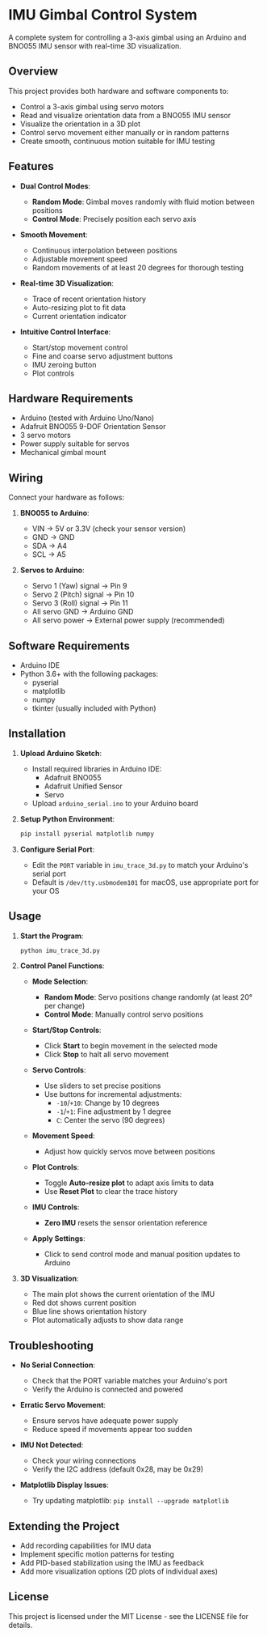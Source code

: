 # IMU Gimbal Control System

A complete system for controlling a 3-axis gimbal using an Arduino and BNO055 IMU sensor with real-time 3D visualization.

## Overview

This project provides both hardware and software components to:
- Control a 3-axis gimbal using servo motors
- Read and visualize orientation data from a BNO055 IMU sensor
- Visualize the orientation in a 3D plot
- Control servo movement either manually or in random patterns
- Create smooth, continuous motion suitable for IMU testing

## Features

- **Dual Control Modes**:
  - **Random Mode**: Gimbal moves randomly with fluid motion between positions
  - **Control Mode**: Precisely position each servo axis
  
- **Smooth Movement**:
  - Continuous interpolation between positions
  - Adjustable movement speed
  - Random movements of at least 20 degrees for thorough testing
  
- **Real-time 3D Visualization**:
  - Trace of recent orientation history
  - Auto-resizing plot to fit data
  - Current orientation indicator
  
- **Intuitive Control Interface**:
  - Start/stop movement control
  - Fine and coarse servo adjustment buttons
  - IMU zeroing button
  - Plot controls

## Hardware Requirements

- Arduino (tested with Arduino Uno/Nano)
- Adafruit BNO055 9-DOF Orientation Sensor
- 3 servo motors
- Power supply suitable for servos
- Mechanical gimbal mount

## Wiring

Connect your hardware as follows:

1. **BNO055 to Arduino**:
   - VIN → 5V or 3.3V (check your sensor version)
   - GND → GND
   - SDA → A4
   - SCL → A5

2. **Servos to Arduino**:
   - Servo 1 (Yaw) signal → Pin 9
   - Servo 2 (Pitch) signal → Pin 10
   - Servo 3 (Roll) signal → Pin 11
   - All servo GND → Arduino GND
   - All servo power → External power supply (recommended)

## Software Requirements

- Arduino IDE
- Python 3.6+ with the following packages:
  - pyserial
  - matplotlib
  - numpy
  - tkinter (usually included with Python)

## Installation

1. **Upload Arduino Sketch**:
   - Install required libraries in Arduino IDE:
     - Adafruit BNO055
     - Adafruit Unified Sensor
     - Servo
   - Upload `arduino_serial.ino` to your Arduino board

2. **Setup Python Environment**:
   ```bash
   pip install pyserial matplotlib numpy
   ```

3. **Configure Serial Port**:
   - Edit the `PORT` variable in `imu_trace_3d.py` to match your Arduino's serial port
   - Default is `/dev/tty.usbmodem101` for macOS, use appropriate port for your OS

## Usage

1. **Start the Program**:
   ```bash
   python imu_trace_3d.py
   ```

2. **Control Panel Functions**:

   - **Mode Selection**:
     - **Random Mode**: Servo positions change randomly (at least 20° per change)
     - **Control Mode**: Manually control servo positions

   - **Start/Stop Controls**:
     - Click **Start** to begin movement in the selected mode
     - Click **Stop** to halt all servo movement

   - **Servo Controls**:
     - Use sliders to set precise positions
     - Use buttons for incremental adjustments:
       - `-10`/`+10`: Change by 10 degrees
       - `-1`/`+1`: Fine adjustment by 1 degree
       - `C`: Center the servo (90 degrees)

   - **Movement Speed**:
     - Adjust how quickly servos move between positions

   - **Plot Controls**:
     - Toggle **Auto-resize plot** to adapt axis limits to data
     - Use **Reset Plot** to clear the trace history

   - **IMU Controls**:
     - **Zero IMU** resets the sensor orientation reference

   - **Apply Settings**:
     - Click to send control mode and manual position updates to Arduino

3. **3D Visualization**:
   - The main plot shows the current orientation of the IMU
   - Red dot shows current position
   - Blue line shows orientation history
   - Plot automatically adjusts to show data range

## Troubleshooting

- **No Serial Connection**:
  - Check that the PORT variable matches your Arduino's port
  - Verify the Arduino is connected and powered

- **Erratic Servo Movement**:
  - Ensure servos have adequate power supply
  - Reduce speed if movements appear too sudden

- **IMU Not Detected**:
  - Check your wiring connections
  - Verify the I2C address (default 0x28, may be 0x29)

- **Matplotlib Display Issues**:
  - Try updating matplotlib: `pip install --upgrade matplotlib`

## Extending the Project

- Add recording capabilities for IMU data
- Implement specific motion patterns for testing
- Add PID-based stabilization using the IMU as feedback
- Add more visualization options (2D plots of individual axes)

## License

This project is licensed under the MIT License - see the LICENSE file for details. 

